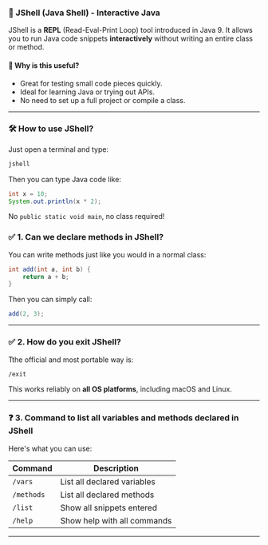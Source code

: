 ### 🔹 JShell (Java Shell) - Interactive Java

JShell is a **REPL** (Read-Eval-Print Loop) tool introduced in Java 9. It allows you to run Java code snippets **interactively** without writing an entire class or method.

#### 🧠 Why is this useful?

* Great for testing small code pieces quickly.
* Ideal for learning Java or trying out APIs.
* No need to set up a full project or compile a class.

---

### 🛠️ How to use JShell?

Just open a terminal and type:

```bash
jshell
```

Then you can type Java code like:

```java
int x = 10;
System.out.println(x * 2);
```

No `public static void main`, no class required!

### ✅ 1. **Can we declare methods in JShell?**

You can write methods just like you would in a normal class:

```java
int add(int a, int b) {
    return a + b;
}
```

Then you can simply call:

```java
add(2, 3);
```

---

### ✅ 2. **How do you exit JShell?**

Tthe official and most portable way is:

```bash
/exit
```

This works reliably on **all OS platforms**, including macOS and Linux.

---

### ❓ 3. **Command to list all variables and methods declared in JShell**

Here's what you can use:

| Command    | Description                 |
| ---------- | --------------------------- |
| `/vars`    | List all declared variables |
| `/methods` | List all declared methods   |
| `/list`    | Show all snippets entered   |
| `/help`    | Show help with all commands |

---

